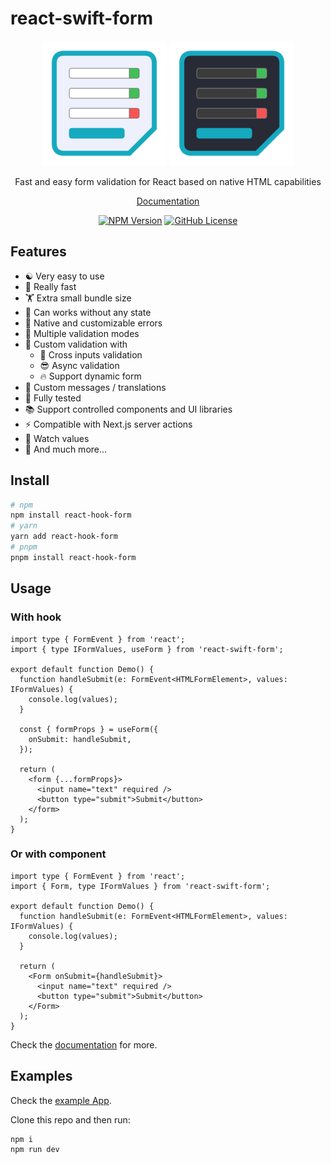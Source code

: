 # react-swift-form

<p align="center">
  <img alt="react-swift-form Logo" src="/doc/static/img/logo.svg#gh-light-mode-only" width="200" />
  <img alt="react-swift-form Logo" src="/doc/static/img/logo-dark.svg#gh-dark-mode-only" width="200" />
</p>
<p align="center">
  Fast and easy form validation for React based on native HTML capabilities
</p>
<p align="center">
  <a href="https://tonai.github.io/react-swift-form/" target="_blank">Documentation</a>
</p>
<div align="center">

<!-- [![NPM Downloads](https://img.shields.io/npm/dm/react-swift-form?style=flat)](https://www.npmjs.com/package/react-swift-form) -->

[![NPM Version](https://img.shields.io/npm/v/react-swift-form)](https://www.npmjs.com/package/react-swift-form)
[![GitHub License](https://img.shields.io/github/license/tonai/react-swift-form)](https://github.com/tonai/react-swift-form/blob/main/LICENSE)

<!-- [![GitHub Repo stars](https://img.shields.io/github/stars/tonai/react-swift-form)](https://github.com/tonai/react-swift-form/blob/main/LICENSE) -->

</div>

## Features

- ☯ Very easy to use
- 🚀 Really fast
- 🏋 Extra small bundle size
- 🤯 Can works without any state
- 💅 Native and customizable errors
- 👯 Multiple validation modes
- 📑 Custom validation with
  - 🎉 Cross inputs validation
  - 😎 Async validation
  - 🔥 Support dynamic form
- 💬 Custom messages / translations
- 💯 Fully tested
- 📚 Support controlled components and UI libraries
- ⚡️ Compatible with Next.js server actions
- 👀 Watch values
- 💪 And much more...

## Install

```bash
# npm
npm install react-hook-form
# yarn
yarn add react-hook-form
# pnpm
pnpm install react-hook-form
```

## Usage

### With hook

```tsx
import type { FormEvent } from 'react';
import { type IFormValues, useForm } from 'react-swift-form';

export default function Demo() {
  function handleSubmit(e: FormEvent<HTMLFormElement>, values: IFormValues) {
    console.log(values);
  }

  const { formProps } = useForm({
    onSubmit: handleSubmit,
  });

  return (
    <form {...formProps}>
      <input name="text" required />
      <button type="submit">Submit</button>
    </form>
  );
}
```

### Or with component

```tsx
import type { FormEvent } from 'react';
import { Form, type IFormValues } from 'react-swift-form';

export default function Demo() {
  function handleSubmit(e: FormEvent<HTMLFormElement>, values: IFormValues) {
    console.log(values);
  }

  return (
    <Form onSubmit={handleSubmit}>
      <input name="text" required />
      <button type="submit">Submit</button>
    </Form>
  );
}
```

Check the [documentation](https://tonai.github.io/react-swift-form/) for more.

## Examples

Check the [example App](https://github.com/tonai/react-swift-form/tree/main/example-app).

Clone this repo and then run:

```bash
npm i
npm run dev
```
